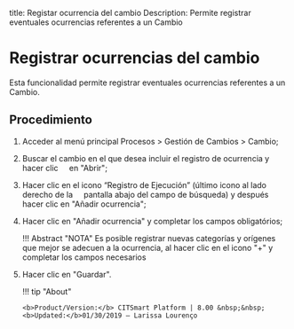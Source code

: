 title: Registar ocurrencia del cambio
Description: Permite registrar eventuales ocurrencias referentes a un Cambio
# Registrar ocurrencias del cambio

Esta funcionalidad permite registrar eventuales ocurrencias referentes a un Cambio.

Procedimiento
------------

1.  Acceder al menú principal Procesos \>
    Gestión de Cambios \> Cambio;

2.  Buscar el cambio en el que desea incluir el registro de ocurrencia y hacer clic
    en "Abrir";

3.  Hacer clic en el icono “Registro de Ejecución” (último icono al lado derecho de la
    pantalla abajo del campo de búsqueda) y después hacer clic en "Añadir ocurrencia";

4.  Hacer clic en "Añadir ocurrencia" y completar los campos obligatórios;

    !!! Abstract "NOTA"
        Es posible registrar nuevas categorías y orígenes que mejor se adecuen a la
        ocurrencia, al hacer clic en el icono "+" y completar los campos necesarios

5.  Hacer clic en "Guardar".

    !!! tip "About"

        <b>Product/Version:</b> CITSmart Platform | 8.00 &nbsp;&nbsp;
        <b>Updated:</b>01/30/2019 – Larissa Lourenço

